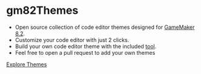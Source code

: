 # gm82Themes
- Open source collection of code editor themes designed for [GameMaker 8.2](https://github.com/GM82Project "8.2 Project").
- Customize your code editor with just 2 clicks.
- Build your own code editor theme with the included [tool](https://github.com/DFelipehDEV/gm82Themes/blob/master/Themes/CreateThemeFromRegistry.bat).
- Feel free to open a pull request to add your own themes

[Explore Themes](https://github.com/DFelipehDEV/gm82Themes/tree/73df689871e9336196913770965178cb796641f5/Themes)